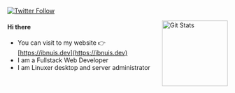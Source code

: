 <p>
  <a href="https://twitter.com/IbnuHMustofa">
    <img alt="Twitter Follow" src="https://img.shields.io/twitter/follow/IbnuHMustofa?style=for-the-badge">
  </a>
</p>

<a href="https://github.com/ibnuhalimm">
  <img alt="Git Stats" src="https://github-readme-stats.vercel.app/api/?username=ibnuhalimm&show_icons=true&count_private=true" align="right" height="150" />
</a>


#### Hi there
- You can visit to my website 👉 [https://ibnuis.dev](https://ibnuis.dev)
- I am a Fullstack Web Developer
- I am Linuxer desktop and server administrator
